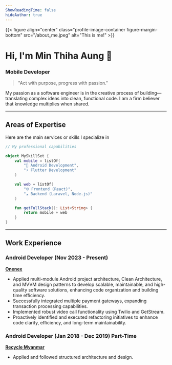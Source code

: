 ```yaml
---
ShowReadingTime: false
hideAuthor: true
---
```


{{< figure align="center" class="profile-image-container figure-margin-bottom" src="/about_me.jpeg" alt="This is me!" >}}

# Hi, I'm Min Thiha Aung 🤖

### Mobile Developer

> "Act with purpose, progress with passion."

My passion as a software engineer is in the creative process of building—translating complex ideas into clean, functional code. I am a firm believer that knowledge multiplies when shared.

---

## Areas of Expertise

Here are the main services or skills I specialize in

```kotlin
// My professional capabilities

object MySkillSet {
    val mobile = listOf(
        "🤖 Android Development",
        "⚡️ Flutter Development"
    )

    val web = listOf(
        "🌐 Frontend (React)",
        "☁️ Backend (Laravel, Node.js)"
    )

    fun getFullStack(): List<String> {
        return mobile + web
    }
}
```

---

## Work Experience

### Android Developer (Nov 2023 - Present)

**[Onenex](https://www.onenex.co/)**

- Applied multi-module Android project architecture, Clean Architecture, and MVVM design patterns to develop scalable, maintainable, and high-quality software solutions, enhancing code organization and building time efficiency.
- Successfully integrated multiple payment gateways, expanding transaction processing capabilities.
- Implemented robust video call functionality using Twilio and GetStream.
- Proactively identified and executed refactoring initiatives to enhance code clarity, efficiency, and long-term maintainability.

### Android Developer (Jan 2018 - Dec 2019) Part-Time

**[Recycle Myanmar](https://www.facebook.com/p/Recycle-Myanmar-100057362593821/)**

- Applied and followed structured architecture and design.
